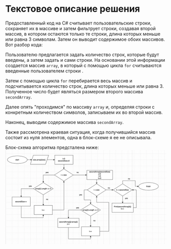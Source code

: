 # Текстовое описание решения

Предоставленный код на C# считывает пользовательские строки, сохраняет их в массиве и затем фильтрует строки, создавая второй массив, в котором остаются только те строки, длина которых меньше или равна 3 символам. Затем он выводит содержимое обоих массивов. Вот разбор кода:

Пользователю предлагается задать количество строк, которые будут введены, а затем задать и сами строки. На основании этой информации создается массив `array`, в который с помощью цикла `for` считываются введенные пользователем строки .

Затем с помощью цикла `for` перебирается весь массив и подсчитывается количество строк, длина которых меньше или равна 3. Полученное число будет являться размером второго массива `secondArray`.

Далее опять "проходимся" по массиву `array` и, определяя строки с конкретным количеством символов, записываем их во второй массив.

Наконец, выводим содержимое массива `secondArray`.

Также рассмотрена краевая ситуация, когда получившийся массив состоит из нуля элементов, одна в блок-схеме я ее не описывала.

Блок-схема алгоритма предсталена ниже:
![блок-схема](circuitry.png)